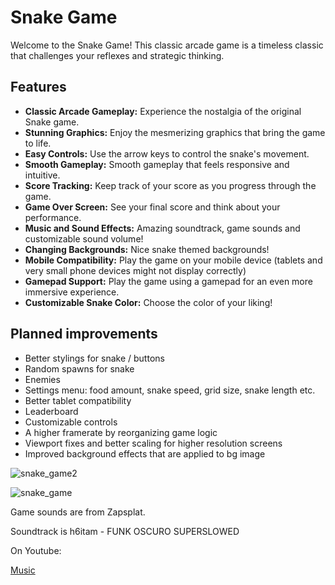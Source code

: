 # Snake Game

Welcome to the Snake Game! This classic arcade game is a timeless classic that challenges your reflexes and strategic thinking.

## Features

- **Classic Arcade Gameplay:** Experience the nostalgia of the original Snake game.
- **Stunning Graphics:** Enjoy the mesmerizing graphics that bring the game to life.
- **Easy Controls:** Use the arrow keys to control the snake's movement.
- **Smooth Gameplay:** Smooth gameplay that feels responsive and intuitive.
- **Score Tracking:** Keep track of your score as you progress through the game.
- **Game Over Screen:** See your final score and think about your performance.
- **Music and Sound Effects:** Amazing soundtrack, game sounds and customizable sound volume!
- **Changing Backgrounds:** Nice snake themed backgrounds!
- **Mobile Compatibility:** Play the game on your mobile device (tablets and very small phone devices might not display correctly)
- **Gamepad Support:** Play the game using a gamepad for an even more immersive experience.
- **Customizable Snake Color:** Choose the color of your liking!

## Planned improvements

* Better stylings for snake / buttons
* Random spawns for snake
* Enemies
* Settings menu: food amount, snake speed, grid size, snake length etc.
* Better tablet compatibility
* Leaderboard
* Customizable controls
* A higher framerate by reorganizing game logic
* Viewport fixes and better scaling for higher resolution screens
* Improved background effects that are applied to bg image

![snake_game2](https://github.com/user-attachments/assets/67f92ca1-3c2f-4061-a68d-472d3be7adbc)


![snake_game](https://github.com/user-attachments/assets/3d1b71c4-b47f-4c88-9c7c-94a64268d78b)

Game sounds are from Zapsplat.

Soundtrack is h6itam - FUNK OSCURO SUPERSLOWED

On Youtube:

<a href="https://www.youtube.com/watch?v=xmRVFNv_DGs">Music</a>
